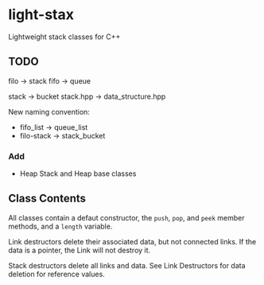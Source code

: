 # light-stax
Lightweight stack classes for C++

## TODO
filo -> stack
fifo -> queue

stack -> bucket
stack.hpp -> data_structure.hpp


New naming convention:
- fifo_list -> queue_list
- filo-stack -> stack_bucket

### Add
- Heap
Stack and Heap base classes

## Class Contents
All classes contain a defaut constructor, the ```push```, ```pop```, and ```peek``` member methods, and a ```length``` variable.

Link destructors delete their associated data, but not connected links. If the data is a pointer, the Link will not destroy it.

Stack destructors delete all links and data. See Link Destructors for data deletion for reference values.
